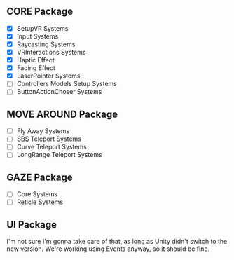 ## CORE Package
- [x] SetupVR Systems
- [x] Input Systems
- [x] Raycasting Systems
- [x] VRInteractions Systems
- [x] Haptic Effect
- [x] Fading Effect
- [x] LaserPointer Systems
- [ ] Controllers Models Setup Systems
- [ ] ButtonActionChoser Systems

## MOVE AROUND Package
- [ ] Fly Away Systems
- [ ] SBS Teleport Systems
- [ ] Curve Teleport Systems
- [ ] LongRange Teleport Systems

## GAZE Package
- [ ] Core Systems
- [ ] Reticle Systems

## UI Package
I'm not sure I'm gonna take care of that, as long as Unity didn't switch to the new version.
We're working using Events anyway, so it should be fine.
